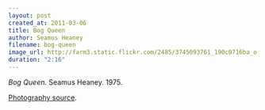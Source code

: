 ```yaml
---
layout: post
created_at: 2011-03-06
title: Bog Queen
author: Seamus Heaney
filename: bog-queen
image_url: http://farm3.static.flickr.com/2485/3745093761_190c0716ba_o.jpg
duration: "2:16"
---
```


_Bog Queen_.  Seamus Heaney.  1975.

[Photography source](http://www.flickr.com/photos/loesenlodewijk/3745093761/sizes/o/in/photostream/).
